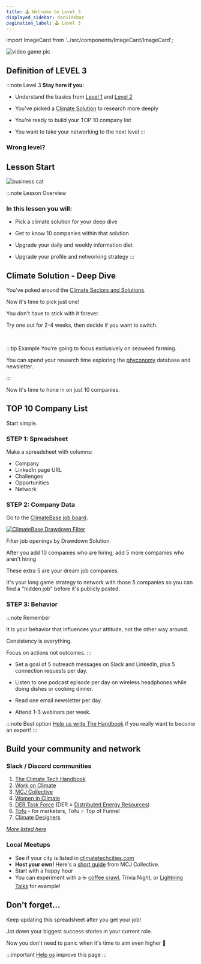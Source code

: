 ```yaml
---
title: 🕹️ Welcome to Level 3
displayed_sidebar: docSidebar
pagination_label: 🕹️ Level 3
---
```

import ImageCard from '../src/components/ImageCard/ImageCard';

![video game pic](../static/img/level-3-mario.jpg)
## Definition of LEVEL 3


:::note Level 3
**Stay here if you**:

- Understand the basics from [Level 1](level-1) and [Level 2](level-2)

- You've picked a [Climate Solution](solutions) to research more deeply

- You're ready to build your TOP 10 company list

- You want to take your networking to the next level
:::

### Wrong level?

<div style={{ display: 'flex', flexWrap: 'wrap'}}>
    <ImageCard
    title="Back to Level 2"
    description="You need to explore climate solutions"
    imageUrl="/img/level-2-mario.jpg"
    linkUrl="/level-2"
    />
    <ImageCard
    title="Back to Level 1"
    description="You still need the basics"
    imageUrl="/img/climate-tech-level-1-mario.jpg"
    linkUrl="/level-1"
    />
</div>

## Lesson Start

![business cat](/img/level-3-priorities.jpg)

:::note Lesson Overview
### In this lesson you will:
- Pick a climate solution for your deep dive

- Get to know 10 companies within that solution

- Upgrade your daily and weekly information diet

- Upgrade your profile and networking strategy
:::

## Climate Solution - Deep Dive

You've poked around the [Climate Sectors and Solutions](solutions).

Now it's time to pick just one!

You don't have to stick with it forever.

Try one out for 2-4 weeks, then decide if you want to switch.


<ImageCard
  title="Climate Solutions"
  description="An overview of all 12 sectors and 93 climate solutions"
  imageUrl="/img/aigen-robotics.png"
  linkUrl="/solutions"
/>

<br/>

:::tip Example
You're going to focus exclusively on seaweed farming. 

You can spend your research time exploring the [phyconomy](https://phyconomy.net/) database and newsletter. 

:::

Now it's time to hone in on just 10 companies.

## TOP 10 Company List

Start simple.

### STEP 1: Spreadsheet
Make a spreadsheet with columns:

- Company
- LinkedIn page URL
- Challenges
- Opportunities
- Network

### STEP 2: Company Data

<!--Zach's Notion template-->

Go to the [ClimateBase job board](https://climatebase.org/jobs).

[![ClimateBase Drawdown Filter](/img/climatebase-drawdown-filter.png)](https://climatebase.org/jobs)

Filter job openings by Drawdown Solution.

After you add 10 companies who are hiring, add 5 more companies who aren't hiring

These extra 5 are your dream job companies.

It's your long game strategy to network with those 5 companies so you can find a "hidden job" before it's publicly posted.

<!--You can also explore the Climate Tech List verticals.-->


### STEP 3: Behavior

:::note Remember

It is your behavior that influences your attitude, not the other way around.

Consistency is everything.

Focus on actions not outcomes.
:::

- Set a goal of 5 outreach messages on Slack and LinkedIn, plus 5 connection requests per day.

- Listen to one podcast episode per day on wireless headphones while doing dishes or cooking dinner.

- Read one email newsletter per day.

- Attend 1-3 webinars per week.

:::note Best option
[Help us write The Handbook](contribute) if you really want to become an expert!
:::

<!--Notion web clipper-->

## Build your community and network

### Slack / Discord communities

1. [The Climate Tech Handbook](https://chat.climatetechhandbook.com)
2. [Work on Climate](https://workonclimate.org)
3. [MCJ Collective](https://mcjcollective.com)
4. [Women in Climate](https://www.womenandclimate.co/slack)
5. [DER Task Force](https://www.dertaskforce.com/) (DER = [Distributed Energy Resources](glossary#distributed-energy-resources-der))
6. [Tofu](https://tofu4climate.substack.com/) - for marketers, Tofu = Top of Funnel
7. [Climate Designers](https://www.climatedesigners.org)

*[More listed here](https://www.climatefinance.xyz/climate-slack-communities)*

### Local Meetups

* See if your city is listed in [climatetechcities.com](https://climatetechcities.com) 
* **Host your own!** Here's a [short guide](https://docs.google.com/document/d/1wRzbTbouCaz_gdQ6bW7qaDNa1gk8M3pJkuTjJoYbPk8/edit) from MCJ Collective.
* Start with a happy hour
* You can experiment with a ☕️ [coffee crawl](coffee-crawl), Trivia Night, or [Lightning Talks](seattle-climate-lightning-talks) for example!

## Don't forget...

Keep updating this spreadsheet after you get your job!

Jot down your biggest success stories in your current role.

Now you don't need to panic when it's time to aim even higher 🙂

<!--Notion web clipper-->

<!--Slack shortcuts-->



:::important [Help us](contribute) improve this page
:::
